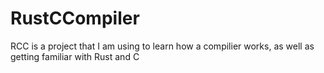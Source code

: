 # RustCCompiler
RCC is a project that I am using to learn how a compilier works, as well as getting familiar with Rust and C
